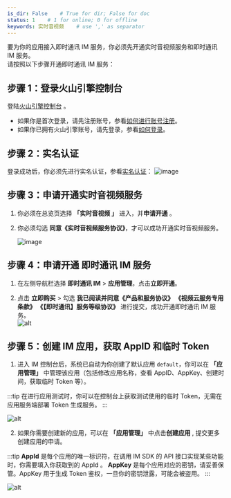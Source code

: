 ```yaml
---
is_dir: False    # True for dir; False for doc
status: 1    # 1 for online; 0 for offline
keywords: 实时音视频    # use ',' as separator
---
```


要为你的应用接入即时通讯 IM 服务，你必须先开通实时音视频服务和即时通讯 IM 服务。  
请按照以下步骤开通即时通讯 IM 服务：  

## 步骤 1：登录火山引擎控制台

登陆[火山引擎控制台](https://console.volcengine.com/auth/login/) 。
- 如果你是首次登录，请先注册账号，参看[如何进行账号注册](https://www.volcengine.com/docs/6261/64925)。 
- 如果你已拥有火山引擎账号，请先登录，参看[如何登录](https://www.volcengine.com/docs/6261/64926)。

## 步骤 2：实名认证

登录成功后，你必须先进行实名认证，参看[实名认证](https://www.volcengine.com/docs/6261/64935)：
![image](https://lf3-volc-editor.volccdn.com/obj/tos-cn-v-697126/4a316f44dcc749d3ba500c8d7e75504c.png)

## 步骤 3：申请开通实时音视频服务

1.  你必须在总览页选择 **「实时音视频 」** 进入，并**申请开通** 。  

    
2.  你必须勾选 **同意《实时音视频服务协议》**，才可以成功开通实时音视频服务。  

    ![image](https://lf3-volc-editor.volccdn.com/obj/tos-cn-v-697126/5fa0f4665f5840c69b31bd284fba3831.png)  
    
## 步骤 4：申请开通 即时通讯 IM 服务

1.  在左侧导航栏选择 **即时通讯 IM** > **应用管理**，点击**立即开通**。 

    
2.  点击 **立即购买** > 勾选 **我已阅读并同意《产品和服务协议》 《视频云服务专用条款》 《【即时通讯】服务等级协议》** 进行提交，成功开通即时通讯 IM 服务。  
![alt](https://portal.volccdn.com/obj/volcfe/cloud-universal-doc/upload_cc9e36d7dede722bda43c03cf6288060.png)

## 步骤 5：创建 IM 应用，获取 AppID 和临时 Token
1.  进入 IM 控制台后，系统已自动为你创建了默认应用 `default`，你可以在  **「应用管理」**  中管理该应用（包括修改应用名称，查看 AppID、AppKey、创建时间，获取临时 Token 等）。

:::tip
在进行应用测试时，你可以在控制台上获取测试使用的临时 Token，无需在应用服务端部署 Token 生成服务。
:::

![alt](https://portal.volccdn.com/obj/volcfe/cloud-universal-doc/upload_486e1520bbe5999e69d09d2f8aa2319d.png)
    
2.  如果你需要创建新的应用，可以在  **「应用管理」**  中点击**创建应用** , 提交更多创建应用的申请。

:::tip
 **AppId** 是每个应用的唯一标识符，在调用 IM SDK 的 API 接口实现某些功能时，你需要填入你获取到的 AppId 。
 **AppKey** 是每个应用对应的密钥，请妥善保管。AppKey 用于生成 Token 鉴权，一旦你的密钥泄露，可能会被盗用。
:::

![alt](https://portal.volccdn.com/obj/volcfe/cloud-universal-doc/upload_1bc2c66f9997014a914b7fa9e0cda525.png)
